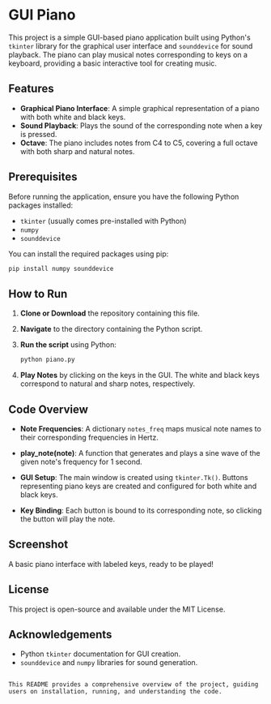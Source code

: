 # GUI Piano

This project is a simple GUI-based piano application built using Python's `tkinter` library for the graphical user interface and `sounddevice` for sound playback. The piano can play musical notes corresponding to keys on a keyboard, providing a basic interactive tool for creating music.

## Features

- **Graphical Piano Interface**: A simple graphical representation of a piano with both white and black keys.
- **Sound Playback**: Plays the sound of the corresponding note when a key is pressed.
- **Octave**: The piano includes notes from C4 to C5, covering a full octave with both sharp and natural notes.

## Prerequisites

Before running the application, ensure you have the following Python packages installed:

- `tkinter` (usually comes pre-installed with Python)
- `numpy`
- `sounddevice`

You can install the required packages using pip:

```bash
pip install numpy sounddevice
```

## How to Run

1. **Clone or Download** the repository containing this file.

2. **Navigate** to the directory containing the Python script.

3. **Run the script** using Python:

    ```bash
    python piano.py
    ```

4. **Play Notes** by clicking on the keys in the GUI. The white and black keys correspond to natural and sharp notes, respectively.

## Code Overview

- **Note Frequencies**: A dictionary `notes_freq` maps musical note names to their corresponding frequencies in Hertz.

- **play_note(note)**: A function that generates and plays a sine wave of the given note's frequency for 1 second.

- **GUI Setup**: The main window is created using `tkinter.Tk()`. Buttons representing piano keys are created and configured for both white and black keys.

- **Key Binding**: Each button is bound to its corresponding note, so clicking the button will play the note.

## Screenshot

A basic piano interface with labeled keys, ready to be played!

## License

This project is open-source and available under the MIT License.

## Acknowledgements

- Python `tkinter` documentation for GUI creation.
- `sounddevice` and `numpy` libraries for sound generation.
```

This README provides a comprehensive overview of the project, guiding users on installation, running, and understanding the code.

